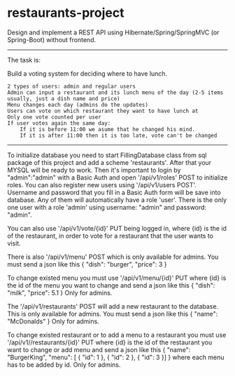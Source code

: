 # restaurants-project

Design and implement a REST API using Hibernate/Spring/SpringMVC (or Spring-Boot) without frontend.

-------------------------------------------------------------------------
The task is:

Build a voting system for deciding where to have lunch.

    2 types of users: admin and regular users
    Admin can input a restaurant and its lunch menu of the day (2-5 items usually, just a dish name and price)
    Menu changes each day (admins do the updates)
    Users can vote on which restaurant they want to have lunch at
    Only one vote counted per user
    If user votes again the same day:
        If it is before 11:00 we asume that he changed his mind.
        If it is after 11:00 then it is too late, vote can't be changed
-------------------------------------------------------------------------

To initialize database you need to start FillingDatabase class from sql package of this project and add a scheme 'restaurants'.
After that your MYSQL will be ready to work.
Then it's important to login by "admin":"admin" with a Basic Auth and open '/api/v1/roles' POST to initialize roles.
You can also register new users using '/api/v1/users POST'. Username and password that you fill in a Basic Auth form
will be save into database. Any of them will automatically have a role 'user'. There is the only one user with a role 'admin'
using username: "admin" and password: "admin".

You can also use '/api/v1/vote/{id}' PUT being logged in, where {id} is the id of the restaurant,
in order to vote for a restaurant that the user wants to visit.

There is also '/api/v1/menu' POST which is only available for admins. You must send a json like this
{
	"dish": "burger",
	"price": 3
}

To change existed menu you must use '/api/v1/menu/{id}' PUT where {id} is the id of the menu you want to change and send a json like this
{
	"dish": "milk",
	"price": 5.1
}
Only for admins.

The '/api/v1/restaurants' POST will add a new restaurant to the database. This is only available for admins. You must send a json like this
{
	"name": "McDonalds"
}
Only for admins.

To change existed restaurant or to add a menu to a restaurant you must use '/api/v1//restaurants/{id}' PUT
where {id} is the id of the restaurant you want to change or add menu and send a json like this
{
	"name": "BurgerKing",
	"menu": [
		{
			"id": 1
		},
		{
			"id": 2
		},
		{
			"id": 3
		}]
}
where each menu has to be added by id. Only for admins.